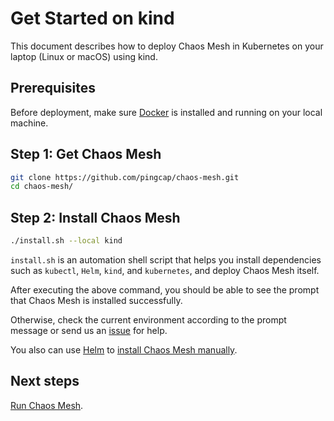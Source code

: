 # Get Started on kind

This document describes how to deploy Chaos Mesh in Kubernetes on your laptop (Linux or macOS) using kind.

## Prerequisites

Before deployment, make sure [Docker](https://docs.docker.com/install/) is installed and running on your local machine.

## Step 1: Get Chaos Mesh

```bash
git clone https://github.com/pingcap/chaos-mesh.git
cd chaos-mesh/
```

## Step 2: Install Chaos Mesh

```bash
./install.sh --local kind
```

`install.sh` is an automation shell script that helps you install dependencies such as `kubectl`, `Helm`, `kind`, and `kubernetes`, and deploy Chaos Mesh itself.

After executing the above command, you should be able to see the prompt that Chaos Mesh is installed successfully.

Otherwise, check the current environment according to the prompt message or send us an [issue](https://github.com/pingcap/chaos-mesh/issues) for help.

You also can use [Helm](https://helm.sh/) to [install Chaos Mesh manually](deploy.md).

## Next steps

[Run Chaos Mesh](run_chaos_mesh.md).

